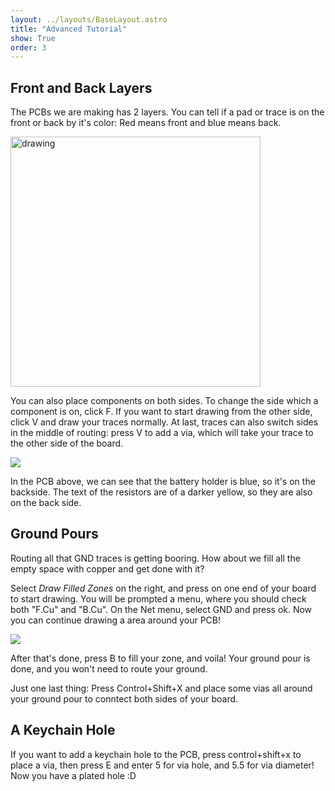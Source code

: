```yaml
---
layout: ../layouts/BaseLayout.astro
title: "Advanced Tutorial"
show: True
order: 3
---
```


## Front and Back Layers

The PCBs we are making has 2 layers. You can tell if a pad or trace is on the front or back by it's color: Red means front and blue means back.

<img src="/tutorial/frontback.png" alt="drawing" width="400"/>

You can also place components on both sides. To change the side which a component is on, click F. If you want to start drawing from the other side, click V and draw your traces normally. At last, traces can also switch sides in the middle of routing: press V to add a via, which will take your trace to the other side of the board.

![](/tutorial/multiside.png)

In the PCB above, we can see that the battery holder is blue, so it's on the backside. The text of the resistors are of a darker yellow, so they are also on the back side. 

## Ground Pours

Routing all that GND traces is getting booring. How about we fill all the empty space with copper and get done with it?

Select _Draw Filled Zones_ on the right, and press on one end of your board to start drawing. You will be prompted a menu, where you should check both "F.Cu" and "B.Cu". On the Net menu, select GND and press ok. Now you can continue drawing a area around your PCB!

![](/tutorial/pour.png)

After that's done, press B to fill your zone, and voila! Your ground pour is done, and you won't need to route your ground.

Just one last thing: Press Control+Shift+X and place some vias all around your ground pour to conntect both sides of your board.

## A Keychain Hole

If you want to add a keychain hole to the PCB, press control+shift+x to place a via, then press E and enter 5 for via hole, and 5.5 for via diameter! Now you have a plated hole :D
